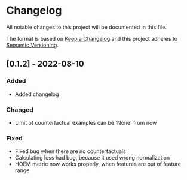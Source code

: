 # Changelog

All notable changes to this project will be documented in this file.
 
The format is based on [Keep a Changelog](http://keepachangelog.com/)
and this project adheres to [Semantic Versioning](http://semver.org/).

## [0.1.2] - 2022-08-10
 
### Added

- Added changelog
   
### Changed

- Limit of counterfactual examples can be 'None' from now
 
### Fixed

- Fixed bug when there are no counterfactuals
- Calculating loss had bug, because it used wrong normalization
- HOEM metric now works properly, when features are out of feature range
